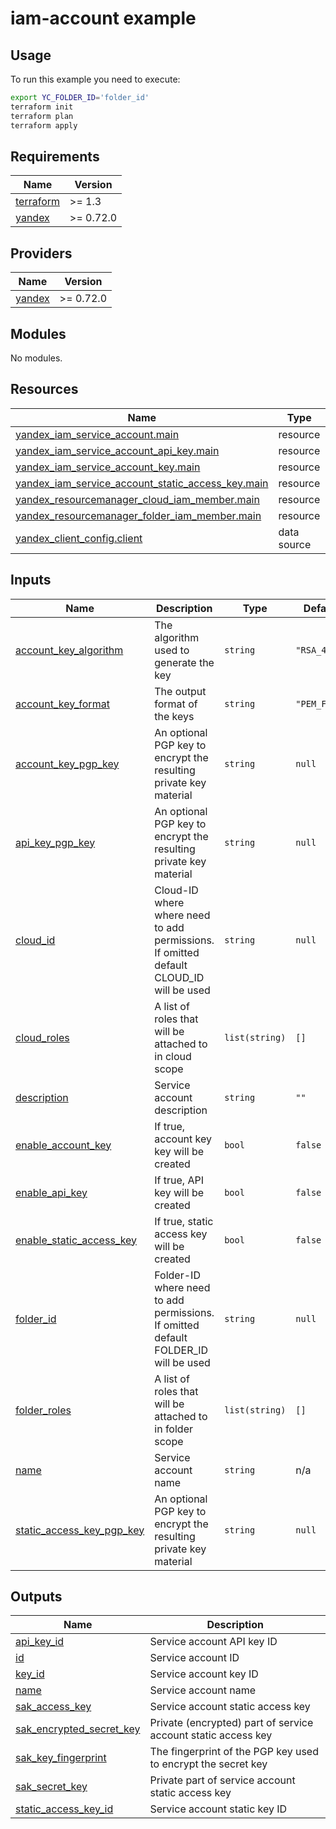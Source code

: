 # iam-account example

## Usage

To run this example you need to execute:

```bash
export YC_FOLDER_ID='folder_id'
terraform init
terraform plan
terraform apply
```

<!-- BEGINNING OF PRE-COMMIT-TERRAFORM DOCS HOOK -->
## Requirements

| Name | Version |
|------|---------|
| <a name="requirement_terraform"></a> [terraform](#requirement\_terraform) | >= 1.3 |
| <a name="requirement_yandex"></a> [yandex](#requirement\_yandex) | >= 0.72.0 |

## Providers

| Name | Version |
|------|---------|
| <a name="provider_yandex"></a> [yandex](#provider\_yandex) | >= 0.72.0 |

## Modules

No modules.

## Resources

| Name | Type |
|------|------|
| [yandex_iam_service_account.main](https://registry.terraform.io/providers/yandex-cloud/yandex/latest/docs/resources/iam_service_account) | resource |
| [yandex_iam_service_account_api_key.main](https://registry.terraform.io/providers/yandex-cloud/yandex/latest/docs/resources/iam_service_account_api_key) | resource |
| [yandex_iam_service_account_key.main](https://registry.terraform.io/providers/yandex-cloud/yandex/latest/docs/resources/iam_service_account_key) | resource |
| [yandex_iam_service_account_static_access_key.main](https://registry.terraform.io/providers/yandex-cloud/yandex/latest/docs/resources/iam_service_account_static_access_key) | resource |
| [yandex_resourcemanager_cloud_iam_member.main](https://registry.terraform.io/providers/yandex-cloud/yandex/latest/docs/resources/resourcemanager_cloud_iam_member) | resource |
| [yandex_resourcemanager_folder_iam_member.main](https://registry.terraform.io/providers/yandex-cloud/yandex/latest/docs/resources/resourcemanager_folder_iam_member) | resource |
| [yandex_client_config.client](https://registry.terraform.io/providers/yandex-cloud/yandex/latest/docs/data-sources/client_config) | data source |

## Inputs

| Name | Description | Type | Default | Required |
|------|-------------|------|---------|:--------:|
| <a name="input_account_key_algorithm"></a> [account\_key\_algorithm](#input\_account\_key\_algorithm) | The algorithm used to generate the key | `string` | `"RSA_4096"` | no |
| <a name="input_account_key_format"></a> [account\_key\_format](#input\_account\_key\_format) | The output format of the keys | `string` | `"PEM_FILE"` | no |
| <a name="input_account_key_pgp_key"></a> [account\_key\_pgp\_key](#input\_account\_key\_pgp\_key) | An optional PGP key to encrypt the resulting private key material | `string` | `null` | no |
| <a name="input_api_key_pgp_key"></a> [api\_key\_pgp\_key](#input\_api\_key\_pgp\_key) | An optional PGP key to encrypt the resulting private key material | `string` | `null` | no |
| <a name="input_cloud_id"></a> [cloud\_id](#input\_cloud\_id) | Cloud-ID where where need to add permissions. If omitted default CLOUD\_ID will be used | `string` | `null` | no |
| <a name="input_cloud_roles"></a> [cloud\_roles](#input\_cloud\_roles) | A list of roles that will be attached to in cloud scope | `list(string)` | `[]` | no |
| <a name="input_description"></a> [description](#input\_description) | Service account description | `string` | `""` | no |
| <a name="input_enable_account_key"></a> [enable\_account\_key](#input\_enable\_account\_key) | If true, account key key will be created | `bool` | `false` | no |
| <a name="input_enable_api_key"></a> [enable\_api\_key](#input\_enable\_api\_key) | If true, API key will be created | `bool` | `false` | no |
| <a name="input_enable_static_access_key"></a> [enable\_static\_access\_key](#input\_enable\_static\_access\_key) | If true, static access key will be created | `bool` | `false` | no |
| <a name="input_folder_id"></a> [folder\_id](#input\_folder\_id) | Folder-ID where need to add permissions. If omitted default FOLDER\_ID will be used | `string` | `null` | no |
| <a name="input_folder_roles"></a> [folder\_roles](#input\_folder\_roles) | A list of roles that will be attached to in folder scope | `list(string)` | `[]` | no |
| <a name="input_name"></a> [name](#input\_name) | Service account name | `string` | n/a | yes |
| <a name="input_static_access_key_pgp_key"></a> [static\_access\_key\_pgp\_key](#input\_static\_access\_key\_pgp\_key) | An optional PGP key to encrypt the resulting private key material | `string` | `null` | no |

## Outputs

| Name | Description |
|------|-------------|
| <a name="output_api_key_id"></a> [api\_key\_id](#output\_api\_key\_id) | Service account API key ID |
| <a name="output_id"></a> [id](#output\_id) | Service account ID |
| <a name="output_key_id"></a> [key\_id](#output\_key\_id) | Service account key ID |
| <a name="output_name"></a> [name](#output\_name) | Service account name |
| <a name="output_sak_access_key"></a> [sak\_access\_key](#output\_sak\_access\_key) | Service account static access key |
| <a name="output_sak_encrypted_secret_key"></a> [sak\_encrypted\_secret\_key](#output\_sak\_encrypted\_secret\_key) | Private (encrypted) part of service account static access key |
| <a name="output_sak_key_fingerprint"></a> [sak\_key\_fingerprint](#output\_sak\_key\_fingerprint) | The fingerprint of the PGP key used to encrypt the secret key |
| <a name="output_sak_secret_key"></a> [sak\_secret\_key](#output\_sak\_secret\_key) | Private part of service account static access key |
| <a name="output_static_access_key_id"></a> [static\_access\_key\_id](#output\_static\_access\_key\_id) | Service account static key ID |
<!-- END OF PRE-COMMIT-TERRAFORM DOCS HOOK -->
